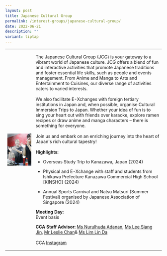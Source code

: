 ```yaml
---
layout: post
title: Japanese Cultural Group
permalink: /interest-groups/japanese-cultural-group/
date: 2022-06-21
description: ""
variant: tiptap
---
```

<table style="minWidth: 50px">
<colgroup>
<col>
<col>
</colgroup>
<tbody>
<tr>
<td rowspan="1" colspan="1">
<div class="isomer-image-wrapper">
<img style="display:block;margin-left:auto;margin-right:auto;" height="auto" width="100%" alt="Japanese Cultural Group" src="/images/CCA_japanese_cultural_group.jpg">
</div>
</td>
<td rowspan="1" colspan="1">
<p>The Japanese Cultural Group (JCG) is your gateway to a vibrant world of
Japanese culture. JCG offers a blend of fun and interactive activities
that promote Japanese traditions and foster essential life skills, such
as people and events management. From Anime and Manga to Arts and Entertainment
to Cuisines, our diverse range of activities caters to varied interests.
<br>
<br>We also facilitate E-Xchanges with foreign tertiary institutions in Japan
and, when possible, organise Cultural Immersion Trips to Japan. Whether
your idea of fun is to sing your heart out with friends over karaoke, explore
ramen recipes or draw anime and manga characters – there is something for
everyone.
<br>
<br>Join us and embark on an enriching journey into the heart of Japan's rich
cultural tapestry!
<br>
<br><strong>Highlights:</strong>
</p>
<p></p>
<ul data-tight="true" class="tight">
<li>
<p>Overseas Study Trip to Kanazawa, Japan (2024)</p>
</li>
<li>
<p>Physical and E-Xchange with staff and students from Ishikawa Prefecture
Kanazawa Commercial High School [KINSHO] (2024)</p>
</li>
<li>
<p>Annual Sports Carnival and Natsu Matsuri (Summer Festival) organised by
Japanese Association of Singapore (2024)</p>
</li>
</ul>
<p></p>
<p><strong>Meeting Day:</strong>
<br>Event basis</p>
<p></p>
<p><strong>CCA Staff Advisor:</strong>  <a href="mailto:Nurulhuda_ADANAN@TP.EDU.SG" rel="noopener noreferrer nofollow" target="_blank">Ms Nurulhuda Adanan</a>, <a href="mailto:LEE_Siang_Jin@TP.EDU.SG" rel="noopener noreferrer nofollow" target="_blank">Ms Lee Siang Jin</a>,
<a href="mailto:Leslie_CHAN@TP.EDU.SG" rel="noopener noreferrer nofollow" target="_blank">Mr Leslie Chan</a>&amp; <a href="mailto:LIM_Lin_Da@TP.EDU.SG" rel="noopener noreferrer nofollow" target="_blank">Ms Lim Lin Da</a>
<br>
<br>CCA <a href="https://www.instagram.com/tpjcg" rel="noopener noreferrer nofollow" target="_blank">Instagram</a>
</p>
</td>
</tr>
</tbody>
</table>
<p></p>
